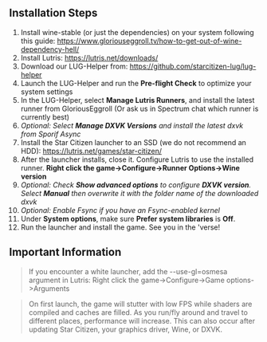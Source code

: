 ## Installation Steps

1. Install wine-stable (or just the dependencies) on your system following this guide: https://www.gloriouseggroll.tv/how-to-get-out-of-wine-dependency-hell/
2. Install Lutris: https://lutris.net/downloads/
3. Download our LUG-Helper from: https://github.com/starcitizen-lug/lug-helper
4. Launch the LUG-Helper and run the **Pre-flight Check** to optimize your system settings
5. In the LUG-Helper, select **Manage Lutris Runners**, and install the latest runner from GloriousEggroll (Or ask us in Spectrum chat which runner is currently best)
6. _Optional: Select **Manage DXVK Versions** and install the latest dxvk from Sporif Async_
7. Install the Star Citizen launcher to an SSD (we do not recommend an HDD): https://lutris.net/games/star-citizen/
8. After the launcher installs, close it. Configure Lutris to use the installed runner. **Right click the game->Configure->Runner Options->Wine version**
9. _Optional: Check **Show advanced options** to configure **DXVK version**. Select **Manual** then overwrite it with the folder name of the downloaded dxvk_
10. _Optional: Enable Fsync if you have an Fsync-enabled kernel_
11. Under **System options**, make sure **Prefer system libraries** is **Off**.
12. Run the launcher and install the game. See you in the 'verse!

## Important Information

> If you encounter a white launcher, add the --use-gl=osmesa argument in Lutris: Right click the game->Configure->Game options->Arguments

> On first launch, the game will stutter with low FPS while shaders are compiled and caches are filled. As you run/fly around and travel to different places, performance will increase.
> This can also occur after updating Star Citizen, your graphics driver, Wine, or DXVK.